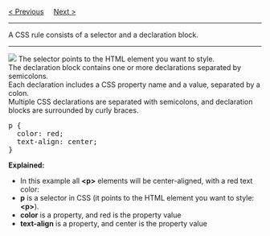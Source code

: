 <a href="/CSS/Introduction.md">&lt; Previous</a>
&nbsp;&nbsp;&nbsp;
<a href="/CSS/Selectors.md">Next &gt;</a>
<hr>
A CSS rule consists of a selector and a declaration block.
<hr>
<img src="https://i.imgur.com/empPht2.gif">
The selector points to the HTML element you want to style.
<br>
The declaration block contains one or more declarations separated by semicolons.
<br>
Each declaration includes a CSS property name and a value, separated by a colon.
<br>
Multiple CSS declarations are separated with semicolons, and declaration blocks are surrounded by curly braces.
<pre>
p {
  color: red;
  text-align: center;
}
</pre>
<b>Explained:</b>
<ul>
  <li>In this example all <b>&lt;p&gt;</b> elements will be center-aligned, with a red text color:
  <li><b>p</b> is a selector in CSS (it points to the HTML element you want to style: <b>&lt;p&gt;</b>).
  <li><b>color</b> is a property, and red is the property value
  <li><b>text-align</b> is a property, and center is the property value
</ul>
